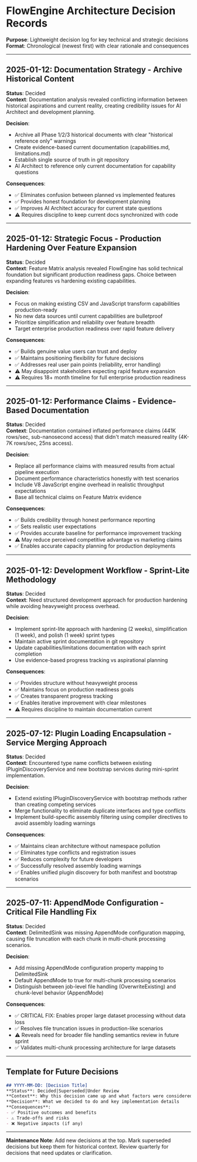 # FlowEngine Architecture Decision Records

**Purpose**: Lightweight decision log for key technical and strategic decisions  
**Format**: Chronological (newest first) with clear rationale and consequences

---

## 2025-01-12: Documentation Strategy - Archive Historical Content

**Status**: Decided  
**Context**: Documentation analysis revealed conflicting information between historical aspirations and current reality, creating credibility issues for AI Architect and development planning.

**Decision**: 
- Archive all Phase 1/2/3 historical documents with clear "historical reference only" warnings
- Create evidence-based current documentation (capabilities.md, limitations.md)
- Establish single source of truth in git repository
- AI Architect to reference only current documentation for capability questions

**Consequences**:
- ✅ Eliminates confusion between planned vs implemented features
- ✅ Provides honest foundation for development planning
- ✅ Improves AI Architect accuracy for current state questions
- ⚠️ Requires discipline to keep current docs synchronized with code

---

## 2025-01-12: Strategic Focus - Production Hardening Over Feature Expansion

**Status**: Decided  
**Context**: Feature Matrix analysis revealed FlowEngine has solid technical foundation but significant production readiness gaps. Choice between expanding features vs hardening existing capabilities.

**Decision**: 
- Focus on making existing CSV and JavaScript transform capabilities production-ready
- No new data sources until current capabilities are bulletproof
- Prioritize simplification and reliability over feature breadth
- Target enterprise production readiness over rapid feature delivery

**Consequences**:
- ✅ Builds genuine value users can trust and deploy
- ✅ Maintains positioning flexibility for future decisions
- ✅ Addresses real user pain points (reliability, error handling)
- ⚠️ May disappoint stakeholders expecting rapid feature expansion
- ⚠️ Requires 18+ month timeline for full enterprise production readiness

---

## 2025-01-12: Performance Claims - Evidence-Based Documentation

**Status**: Decided  
**Context**: Documentation contained inflated performance claims (441K rows/sec, sub-nanosecond access) that didn't match measured reality (4K-7K rows/sec, 25ns access).

**Decision**: 
- Replace all performance claims with measured results from actual pipeline execution
- Document performance characteristics honestly with test scenarios
- Include V8 JavaScript engine overhead in realistic throughput expectations
- Base all technical claims on Feature Matrix evidence

**Consequences**:
- ✅ Builds credibility through honest performance reporting
- ✅ Sets realistic user expectations
- ✅ Provides accurate baseline for performance improvement tracking
- ⚠️ May reduce perceived competitive advantage vs marketing claims
- ✅ Enables accurate capacity planning for production deployments

---

## 2025-01-12: Development Workflow - Sprint-Lite Methodology

**Status**: Decided  
**Context**: Need structured development approach for production hardening while avoiding heavyweight process overhead.

**Decision**: 
- Implement sprint-lite approach with hardening (2 weeks), simplification (1 week), and polish (1 week) sprint types
- Maintain active sprint documentation in git repository
- Update capabilities/limitations documentation with each sprint completion
- Use evidence-based progress tracking vs aspirational planning

**Consequences**:
- ✅ Provides structure without heavyweight process
- ✅ Maintains focus on production readiness goals
- ✅ Creates transparent progress tracking
- ✅ Enables iterative improvement with clear milestones
- ⚠️ Requires discipline to maintain documentation current

---

## 2025-07-12: Plugin Loading Encapsulation - Service Merging Approach

**Status**: Decided  
**Context**: Encountered type name conflicts between existing IPluginDiscoveryService and new bootstrap services during mini-sprint implementation.

**Decision**: 
- Extend existing IPluginDiscoveryService with bootstrap methods rather than creating competing services
- Merge functionality to eliminate duplicate interfaces and type conflicts
- Implement build-specific assembly filtering using compiler directives to avoid assembly loading warnings

**Consequences**:
- ✅ Maintains clean architecture without namespace pollution
- ✅ Eliminates type conflicts and registration issues
- ✅ Reduces complexity for future developers
- ✅ Successfully resolved assembly loading warnings
- ✅ Enables unified plugin discovery for both manifest and bootstrap scenarios

---

## 2025-07-11: AppendMode Configuration - Critical File Handling Fix

**Status**: Decided  
**Context**: DelimitedSink was missing AppendMode configuration mapping, causing file truncation with each chunk in multi-chunk processing scenarios.

**Decision**: 
- Add missing AppendMode configuration property mapping to DelimitedSink
- Default AppendMode to true for multi-chunk processing scenarios
- Distinguish between job-level file handling (OverwriteExisting) and chunk-level behavior (AppendMode)

**Consequences**:
- ✅ CRITICAL FIX: Enables proper large dataset processing without data loss
- ✅ Resolves file truncation issues in production-like scenarios
- ⚠️ Reveals need for broader file handling semantics review in future sprint
- ✅ Validates multi-chunk processing architecture for large datasets

---

## Template for Future Decisions

```markdown
## YYYY-MM-DD: [Decision Title]
**Status**: Decided|Superseded|Under Review
**Context**: Why this decision came up and what factors were considered
**Decision**: What we decided to do and key implementation details
**Consequences**: 
- ✅ Positive outcomes and benefits
- ⚠️ Trade-offs and risks
- ❌ Negative impacts (if any)
```

---

**Maintenance Note**: Add new decisions at the top. Mark superseded decisions but keep them for historical context. Review quarterly for decisions that need updates or clarification.
